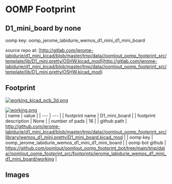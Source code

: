# OOMP Footprint  
## D1_mini_board  by none  
  
oomp key: oomp_jerome_labidurie_wemos_d1_mini_d1_mini_board  
  
source repo at: [http://gitlab.com/jerome-labidurie/d1_mini_kicad/blob/master/tmp/data//oomlout_oomp_footprint_src/template/lib/D1_mini.pretty/OSHW.kicad_mod](http://gitlab.com/jerome-labidurie/d1_mini_kicad/blob/master/tmp/data//oomlout_oomp_footprint_src/template/lib/D1_mini.pretty/OSHW.kicad_mod)  
## Footprint  
  
[![working_kicad_pcb_3d.png](working_kicad_pcb_3d_600.png)](working_kicad_pcb_3d.png)  
  
[![working.png](working_600.png)](working.png)  
| name | value | 
| --- | --- | 
| footprint name | D1_mini_board | 
| footprint description | None | 
| number of pads | 16 | 
| github path | http://github.com/jerome-labidurie/d1_mini_kicad/blob/master/tmp/data//oomlout_oomp_footprint_src/library/wemos_d1_mini.pretty/D1_mini_board.kicad_mod | 
| oomp key | oomp_jerome_labidurie_wemos_d1_mini_d1_mini_board | 
| oomp bot github | https://github.com/oomlout/oomlout_oomp_footprint_bot/tree/main/tmp/data//oomlout_oomp_footprint_src/footprints/jerome_labidurie_wemos_d1_mini_d1_mini_board/working | 
## Images  
